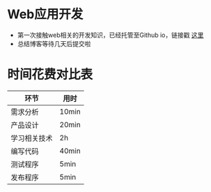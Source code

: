 # Web应用开发
+ 第一次接触web相关的开发知识，已经托管至Github io，链接戳 [这里](https://euphocc.github.io/WebOfQuestion/)
+ 总结博客等待几天后提交啦

# 时间花费对比表
|环节|用时|
|---|---|
|需求分析|10min|
|产品设计|20min|
|学习相关技术|2h|
|编写代码|40min|
|测试程序|5min|
|发布程序|5min|

